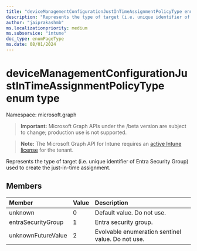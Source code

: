 ```yaml
---
title: "deviceManagementConfigurationJustInTimeAssignmentPolicyType enum type"
description: "Represents the type of target (i.e. unique identifier of Entra Security Group) used to create the just-in-time assignment."
author: "jaiprakashmb"
ms.localizationpriority: medium
ms.subservice: "intune"
doc_type: enumPageType
ms.date: 08/01/2024
---
```


# deviceManagementConfigurationJustInTimeAssignmentPolicyType enum type

Namespace: microsoft.graph

> **Important:** Microsoft Graph APIs under the /beta version are subject to change; production use is not supported.

> **Note:** The Microsoft Graph API for Intune requires an [active Intune license](https://go.microsoft.com/fwlink/?linkid=839381) for the tenant.

Represents the type of target (i.e. unique identifier of Entra Security Group) used to create the just-in-time assignment.

## Members
|Member|Value|Description|
|:---|:---|:---|
|unknown|0|Default value. Do not use.|
|entraSecurityGroup|1|Entra security group.|
|unknownFutureValue|2|Evolvable enumeration sentinel value. Do not use.|
